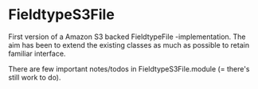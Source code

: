 FieldtypeS3File
===============

First version of a Amazon S3 backed FieldtypeFile -implementation. The
aim has been to extend the existing classes as much as possible to retain
familiar interface. 

There are few important notes/todos in FieldtypeS3File.module (= there's 
still work to do).
